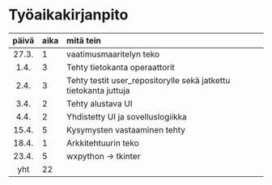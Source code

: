 # Työaikakirjanpito

| päivä | aika | mitä tein  |
| :----:|:-----| :-----|
| 27.3. | 1    | vaatimusmaaritelyn teko |
| 1.4. | 3    | Tehty tietokanta operaattorit |
| 2.4.  | 3   | Tehty testit user_repositorylle sekä jatkettu tietokanta juttuja |
| 3.4. | 2    | Tehty alustava UI |
| 4.4. | 2    | Yhdistetty UI ja sovelluslogiikka |
| 15.4. | 5   | Kysymysten vastaaminen tehty |
| 18.4. | 1   | Arkkitehtuurin teko  |
| 23.4. | 5   | wxpython -> tkinter |
| yht   | 22   | | 
